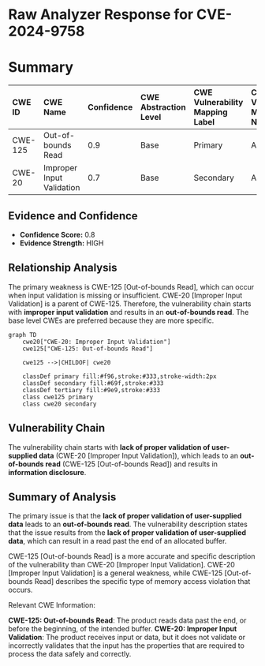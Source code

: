 # Raw Analyzer Response for CVE-2024-9758

# Summary
| CWE ID  | CWE Name                                                                    | Confidence | CWE Abstraction Level | CWE Vulnerability Mapping Label | CWE-Vulnerability Mapping Notes |
| :-------- | :-------------------------------------------------------------------------- | :--------- | :---------------------- | :------------------------------ | :------------------------------ |
| CWE-125   | Out-of-bounds Read                                                        | 0.9        | Base                    | Primary                         | Allowed                       |
| CWE-20    | Improper Input Validation                                                 | 0.7        | Base                    | Secondary                       | Allowed                       |

## Evidence and Confidence

*   **Confidence Score:** 0.8
*   **Evidence Strength:** HIGH

## Relationship Analysis
The primary weakness is CWE-125 [Out-of-bounds Read], which can occur when input validation is missing or insufficient. CWE-20 [Improper Input Validation] is a parent of CWE-125. Therefore, the vulnerability chain starts with **improper input validation** and results in an **out-of-bounds read**. The base level CWEs are preferred because they are more specific.

```mermaid
graph TD
    cwe20["CWE-20: Improper Input Validation"]
    cwe125["CWE-125: Out-of-bounds Read"]
    
    cwe125 -->|CHILDOF| cwe20
    
    classDef primary fill:#f96,stroke:#333,stroke-width:2px
    classDef secondary fill:#69f,stroke:#333
    classDef tertiary fill:#9e9,stroke:#333
    class cwe125 primary
    class cwe20 secondary
```

## Vulnerability Chain
The vulnerability chain starts with **lack of proper validation of user-supplied data** (CWE-20 [Improper Input Validation]), which leads to an **out-of-bounds read** (CWE-125 [Out-of-bounds Read]) and results in **information disclosure**.

## Summary of Analysis
The primary issue is that the **lack of proper validation of user-supplied data** leads to an **out-of-bounds read**. The vulnerability description states that the issue results from the **lack of proper validation of user-supplied data**, which can result in a read past the end of an allocated buffer.

CWE-125 [Out-of-bounds Read] is a more accurate and specific description of the vulnerability than CWE-20 [Improper Input Validation]. CWE-20 [Improper Input Validation] is a general weakness, while CWE-125 [Out-of-bounds Read] describes the specific type of memory access violation that occurs.

Relevant CWE Information:

**CWE-125: Out-of-bounds Read**: The product reads data past the end, or before the beginning, of the intended buffer.
**CWE-20: Improper Input Validation**: The product receives input or data, but it does not validate or incorrectly validates that the input has the properties that are required to process the data safely and correctly.